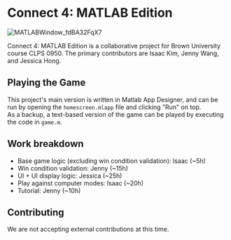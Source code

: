 # Connect 4: MATLAB Edition

![MATLABWindow_fdBA32FqX7](https://user-images.githubusercontent.com/12666237/159749255-573c38f2-ba3b-4167-8471-13a5c7bf1a2d.gif)

Connect 4: MATLAB Edition is a collaborative project for Brown University course CLPS 0950. The primary contributors are Isaac Kim, Jenny Wang, and Jessica Hong.

## Playing the Game

This project's main version is written in Matlab App Designer, and can be run by opening the `homescreen.mlapp` file and clicking "Run" on top.  
As a backup, a text-based version of the game can be played by executing the code in `game.m`.

## Work breakdown
- Base game logic (excluding win condition validation): Isaac (~5h)
- Win condition validation: Jenny (~15h)
- UI + UI display logic: Jessica (~25h)
- Play against computer modes: Isaac (~20h)
- Tutorial: Jenny (~10h)

## Contributing
We are not accepting external contributions at this time.
